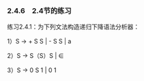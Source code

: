 ### 2.4.6　2.4节的练习

练习2.4.1：为下列文法构造递归下降语法分析器：

1）S → + S S | - S S | a

2）S → S（S）S | ∈

3）S → 0 S 1 | 0 1